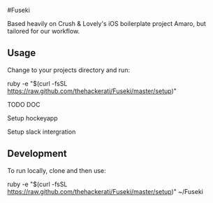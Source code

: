 #Fuseki

Based heavily on Crush & Lovely's iOS boilerplate project Amaro, but tailored for our workflow.

## Usage

Change to your projects directory and run:

ruby -e "$(curl -fsSL https://raw.github.com/thehackerati/Fuseki/master/setup)"

TODO DOC

Setup hockeyapp

Setup slack intergration


## Development

To run locally, clone and then use:

ruby -e "$(curl -fsSL https://raw.github.com/thehackerati/Fuseki/master/setup)" ~/Fuseki


